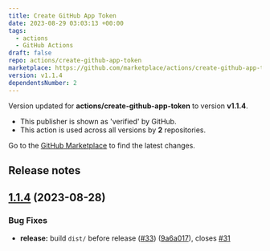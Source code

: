 ```yaml
---
title: Create GitHub App Token
date: 2023-08-29 03:03:13 +00:00
tags:
  - actions
  - GitHub Actions
draft: false
repo: actions/create-github-app-token
marketplace: https://github.com/marketplace/actions/create-github-app-token
version: v1.1.4
dependentsNumber: 2
---
```



Version updated for **actions/create-github-app-token** to version **v1.1.4**.
- This publisher is shown as 'verified' by GitHub.
- This action is used across all versions by **2** repositories.

Go to the [GitHub Marketplace](https://github.com/marketplace/actions/create-github-app-token) to find the latest changes.

## Release notes

## [1.1.4](https://github.com/actions/create-github-app-token/compare/v1.1.3...v1.1.4) (2023-08-28)


### Bug Fixes

* **release:** build `dist/` before release ([#33](https://github.com/actions/create-github-app-token/issues/33)) ([9a6a017](https://github.com/actions/create-github-app-token/commit/9a6a017c104eb1b36533ee8195e814f567934ce8)), closes [#31](https://github.com/actions/create-github-app-token/issues/31)




